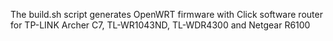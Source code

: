 The build.sh script generates OpenWRT firmware with Click software router for TP-LINK Archer C7, TL-WR1043ND, TL-WDR4300 and Netgear R6100
